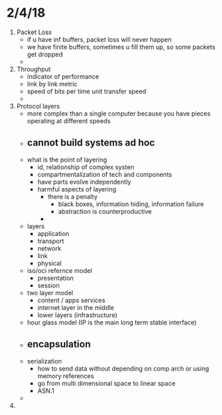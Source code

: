 # 2/4/18 #

1. Packet Loss
    * if u have inf buffers, packet loss will never happen
    * we have finite buffers, sometimes u fill them up, so some packets get dropped
    * 
2. Throughput
    * indicator of performance
    * link by link metric
    * speed of bits per time unit transfer speed
    * 
3. Protocol layers
    * more complex than a single computer because you have pieces operating at different speeds
    * cannot build systems ad hoc
        - 
    * what is the point of layering
        - id, relationship of complex systen
        - compartmentalization of tech and components
        - have parts evolve independently
        - harmful aspects of layering
            + there is a penalty
                * black boxes, information hiding, information failure
                * abstraction is counterproductive
            + 
    * layers
        - application
        - transport
        - network
        - link
        - physical
    * iso/oci refernce model
        - presentation
        - session
    * two layer model
        - content / apps services
        - internet layer in the middle
        - lower layers (infrastructure)
    * hour glass model (IP is the main long term stable interface)
    * encapsulation
        - 
    * serialization
        - how to send data without depending on comp arch or using memory references
        - go from multi dimensional space to linear space
        - ASN.1
    * 
4. 